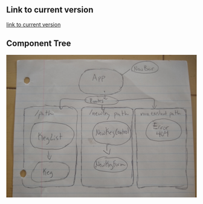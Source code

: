 ## Link to current version 
[link to current version](https://agile-harbor-83371.herokuapp.com/kegs)

## Component Tree
![image of component tree](/src/assets/component-tree.jpg)


